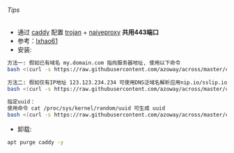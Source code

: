 ###### Tips
* 通过  [caddy](https://github.com/caddyserver/caddy/releases)  配置  [trojan](https://github.com/imgk/caddy-trojan) + [naiveproxy](https://github.com/klzgrad/naiveproxy)  **共用443端口**  
* 参考：[lxhao61](https://github.com/lxhao61/integrated-examples) 
* 安装:
```bash
方法一: 假如已有域名 my.domain.com 指向服务器地址, 使用以下命令
bash <(curl -s https://raw.githubusercontent.com/azoway/across/master/caddy/caddy_fly.sh) my.domain.com
 
方法二: 假如仅有IP地址 123.123.234.234 可使用DNS泛域名解析应用nip.io/sslip.io, 使用以下命令
bash <(curl -s https://raw.githubusercontent.com/azoway/across/master/caddy/caddy_fly.sh) 123.123.234.234.nip.io
  
指定uuid：
使用命令 cat /proc/sys/kernel/random/uuid 可生成 uuid
bash <(curl -s https://raw.githubusercontent.com/azoway/across/master/caddy/caddy_fly.sh) 97697d26-04e5-47ba-84ac-65289558977d 123.123.234.234.nip.io
```
* 卸载:
```bash
apt purge caddy -y
```
